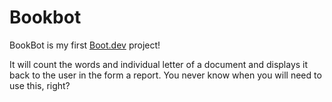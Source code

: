 # Bookbot

BookBot is my first [Boot.dev](https://www.boot.dev) project!

It will count the words and individual letter of a document and displays it 
back to the user in the form a report. You never know when you will need to use this, right?

